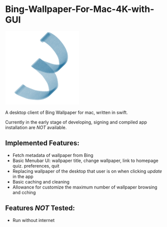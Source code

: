 # Bing-Wallpaper-For-Mac-4K-with-GUI
![logo](https://github.com/RuideFu/Bing-Wallpaper-For-Mac-4K-with-GUI/blob/master/icon.png)

A desktop client of Bing Wallpaper for mac, written in swift.

Currently in the early stage of developing, signing and compiled app installation are _NOT_ available.

## Implemented Features:

* Fetch metadata of wallpaper from Bing
* Basic Menubar UI: wallpaper title, change wallpaper, link to homepage quiz. preferences, quit
* Replacing wallpaper of the desktop that user is on when clicking _update_ in the app
* Basic caching and cleaning
* Allowance for customize the maximum number of wallpaper browsing and cching

## Features _NOT_ Tested:

* Run without internet
